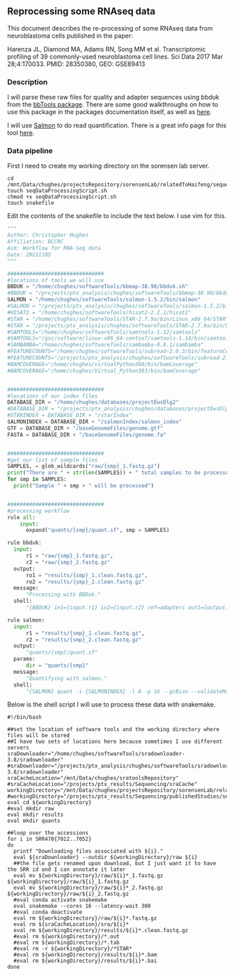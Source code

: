 ## Reprocessing some RNAseq data

This document describes the re-processing of some RNAseq data from neuroblastoma cells published in the paper:

Harenza JL, Diamond MA, Adams RN, Song MM et al. Transcriptomic profiling of 39 commonly-used neuroblastoma cell lines. Sci Data 2017 Mar 28;4:170033. PMID: 28350380, GEO: GSE89413

### Description

I will parse these raw files for quality and adapter sequences using bbduk from the [bbTools package](https://sourceforge.net/projects/bbmap/). There are some good walkthroughs on how to use this package in the packages documentation itself, as well as [here](https://jgi.doe.gov/data-and-tools/bbtools/bb-tools-user-guide/).

I will use [Salmon](https://github.com/COMBINE-lab/salmon) to do read quantification. There is a great info page for this tool [here](https://salmon.readthedocs.io/en/latest/).

### Data pipeline

First I need to create my working directory on the sorensen lab server.

```shell
cd /mnt/Data/chughes/projectsRepository/sorensenLab/relatedToHaifeng/sequencing20220628_nbCellLineRnaSeq
touch seqDataProcessingScript.sh
chmod +x seqDataProcessingScript.sh
touch snakefile
```

Edit the contents of the snakefile to include the text below. I use vim for this.

```python
"""
Author: Christopher Hughes
Affiliation: BCCRC
Aim: Workflow for RNA-Seq data
Date: 20211105
"""

###############################
#locations of tools we will use
BBDUK = "/home/chughes/softwareTools/bbmap-38.90/bbduk.sh"
#BBDUK = "/projects/ptx_analysis/chughes/softwareTools/bbmap-38.90/bbduk.sh"
SALMON = "/home/chughes/softwareTools/salmon-1.5.2/bin/salmon"
#SALMON = "/projects/ptx_analysis/chughes/softwareTools/salmon-1.5.2/bin/salmon"
#HISAT2 = "/home/chughes/softwareTools/hisat2-2.2.1/hisat2"
#STAR = "/home/chughes/softwareTools/STAR-2.7.9a/bin/Linux_x86_64/STAR"
#STAR = "/projects/ptx_analysis/chughes/softwareTools/STAR-2.7.9a/bin/Linux_x86_64/STAR"
#SAMTOOLS="/home/chughes/softwareTools/samtools-1.12/samtools"
#SAMTOOLS="/gsc/software/linux-x86_64-centos7/samtools-1.14/bin/samtools"
#SAMBAMBA="/home/chughes/softwareTools/sambamba-0.8.1/sambamba"
#FEATURECOUNTS="/home/chughes/softwareTools/subread-2.0.3/bin/featureCounts"
#FEATURECOUNTS="/projects/ptx_analysis/chughes/softwareTools/subread-2.0.3/bin/featureCounts"
#BAMCOVERAGE="/home/chughes/virtualPython368/bin/bamCoverage"
#BAMCOVERAGE="/home/chughes/Virtual_Python383/bin/bamCoverage"


###############################
#locations of our index files
DATABASE_DIR = "/home/chughes/databases/projectEwsDlg2"
#DATABASE_DIR = "/projects/ptx_analysis/chughes/databases/projectEwsDlg2"
#STARINDEX = DATABASE_DIR + "/starIndex"
SALMONINDEX = DATABASE_DIR + "/salmonIndex/salmon_index"
GTF = DATABASE_DIR + "/baseGenomeFiles/genome.gtf"
FASTA = DATABASE_DIR + "/baseGenomeFiles/genome.fa"


###############################
#get our list of sample files
SAMPLES, = glob_wildcards("raw/{smp}_1.fastq.gz")
print("There are " + str(len(SAMPLES)) + " total samples to be processed.")
for smp in SAMPLES:
  print("Sample " + smp + " will be processed")


###############################
#processing workflow
rule all:
    input:
      expand("quants/{smp}/quant.sf", smp = SAMPLES)

rule bbduk:
  input:
      r1 = "raw/{smp}_1.fastq.gz",
      r2 = "raw/{smp}_2.fastq.gz"
  output:
      ro1 = "results/{smp}_1.clean.fastq.gz",
      ro2 = "results/{smp}_2.clean.fastq.gz"
  message:
      "Processing with BBDuk."
  shell:
      "{BBDUK} in1={input.r1} in2={input.r2} ref=adapters out1={output.ro1} out2={output.ro2} ktrim=r k=23 mink=11 hdist=1 tpe tbo"

rule salmon:
  input:
      r1 = "results/{smp}_1.clean.fastq.gz",
      r2 = "results/{smp}_2.clean.fastq.gz"
  output:
      "quants/{smp}/quant.sf"
  params:
      dir = "quants/{smp}"
  message:
      "Quantifying with salmon."
  shell:
      "{SALMON} quant -i {SALMONINDEX} -l A -p 16 --gcBias --validateMappings -o {params.dir} -1 {input.r1} -2 {input.r2}"
```

Below is the shell script I will use to process these data with snakemake.

```shell
#!/bin/bash

##set the location of software tools and the working directory where files will be stored
##I have two sets of locations here because sometimes I use different servers
sraDownloader="/home/chughes/softwareTools/sradownloader-3.8/sradownloader"
#sraDownloader="/projects/ptx_analysis/chughes/softwareTools/sradownloader-3.8/sradownloader"
sraCacheLocation="/mnt/Data/chughes/sratoolsRepository"
#sraCacheLocation="/projects/ptx_results/Sequencing/sraCache"
workingDirectory="/mnt/Data/chughes/projectsRepository/sorensenLab/relatedToHaifeng/sequencing20220628_nbCellLineRnaSeq"
#workingDirectory="/projects/ptx_results/Sequencing/publishedStudies/sequencing20220602_ccleDataReprocessing"
eval cd ${workingDirectory}
#eval mkdir raw
eval mkdir results
eval mkdir quants

##loop over the accessions
for i in SRR478{7012..7052} 
do
  printf "Downloading files associated with ${i}."
  eval ${sraDownloader} --outdir ${workingDirectory}/raw ${i}
  ##the file gets renamed upon download, but I just want it to have the SRR id and I can annotate it later
  eval mv ${workingDirectory}/raw/${i}*_1.fastq.gz ${workingDirectory}/raw/${i}_1.fastq.gz
  eval mv ${workingDirectory}/raw/${i}*_2.fastq.gz ${workingDirectory}/raw/${i}_2.fastq.gz
  #eval conda activate snakemake
  eval snakemake --cores 16 --latency-wait 300
  #eval conda deactivate
  eval rm ${workingDirectory}/raw/${i}*.fastq.gz
  eval rm ${sraCacheLocation}/sra/${i}*
  eval rm ${workingDirectory}/results/${i}*.clean.fastq.gz
  #eval rm ${workingDirectory}/*.out
  #eval rm ${workingDirectory}/*.tab
  #eval rm -r ${workingDirectory}/*STAR*
  #eval rm ${workingDirectory}/results/${i}*.bam
  #eval rm ${workingDirectory}/results/${i}*.bai
done
```